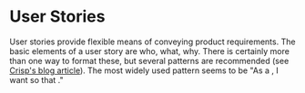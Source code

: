 # User Stories

User stories provide flexible means of conveying product requirements.  The basic elements of a user story are who, what, why. 
There is certainly more than one way to format these, but several patterns are recommended (see [Crisp's blog article](https://blog.crisp.se/2014/09/25/david-evans/as-a-i-want-so-that-considered-harmful)). The most widely used pattern seems 
to be "As a <role>, I want <capability> so that <why>."
  
<!---
Publish: yes
Categories: development, planning
Topics: refactoring, design
Tags: book
Level: 2
Prerequisites: defaults
Aggregate: none
--->
